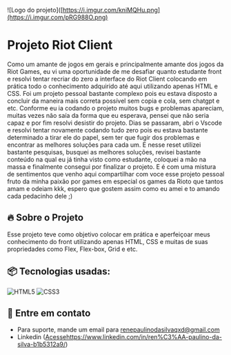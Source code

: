 ![Logo do projeto]([https://i.imgur.com/kniMQHu.png](https://i.imgur.com/pRG988O.png)

# Projeto Riot Client

Como um amante de jogos em gerais e principalmente amante dos jogos da Riot Games, eu vi uma oportunidade de me desafiar quanto estudante front e resolvi tentar recriar do zero a interface do Riot Client colocando em prática todo o conhecimento adquirido até aqui utilizando apenas HTML e CSS. Foi um projeto pessoal bastante complexo pois eu estava disposto a concluir da maneira mais correta possível sem copia e cola, sem chatgpt e etc. Conforme eu ia codando o projeto muitos bugs e problemas apareciam, muitas vezes não saía da forma que eu esperava, pensei que não seria capaz e por fim resolvi desistir do projeto. Dias se passaram, abri o Vscode e resolvi tentar novamente codando tudo zero pois eu estava bastante determinado a tirar ele do papel, sem ter que fugir dos problemas e encontrar as melhores soluções para cada um. E nesse reset utilizei bastante pesquisas, busquei as melhores soluções, revisei bastante conteúdo na qual eu já tinha visto como estudante, coloquei a mão na massa e finalmente consegui  por finalizar o projeto. E é com uma mistura de sentimentos que venho aqui compartilhar com voce esse projeto pessoal fruto da minha paixão por games em especial  os games da Rioto que tantos amam e odeiam kkk, espero que gostem assim como eu amei e to amando cada pedacinho dele ;)

## 🔥 Sobre o Projeto

Esse projeto teve como objetivo colocar em prática e aperfeiçoar meus conhecimento do front utilizando apenas HTML, CSS e muitas de suas propriedades como Flex, Flex-box, Grid e etc.

## 📦 Tecnologias usadas:

![HTML5](https://img.shields.io/badge/html5-%23E34F26.svg?style=for-the-badge&logo=html5&logoColor=white)
![CSS3](https://img.shields.io/badge/css3-%231572B6.svg?style=for-the-badge&logo=css3&logoColor=white)

## 💭 Entre em contato
* Para suporte, mande um email para renepaulinodasilvaqxd@gmail.com
* Linkedin ([Acesse](https://www.linkedin.com/in/ren%C3%AA-paulino-da-silva-b1b5312a9/)https://www.linkedin.com/in/ren%C3%AA-paulino-da-silva-b1b5312a9/)
